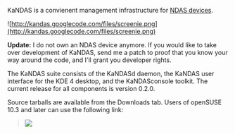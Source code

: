 KaNDAS is a convienent management infrastructure for [NDAS devices](http://en.wikipedia.org/wiki/NDAS).

![http://kandas.googlecode.com/files/screenie.png](http://kandas.googlecode.com/files/screenie.png)

**Update:** I do not own an NDAS device anymore. If you would like to take over development of KaNDAS, send me a patch to proof that you know your way around the code, and I'll grant you developer rights.

The KaNDAS suite consists of the KaNDASd daemon, the KaNDAS user interface for the KDE 4 desktop, and the KaNDASconsole toolkit. The current release for all components is version 0.2.0.

Source tarballs are available from the Downloads tab. Users of openSUSE 10.3 and later can use the following link:

> [![](http://kandas.googlecode.com/files/kandas-oneclick.png)](http://kandas.googlecode.com/files/kandas.ymp)